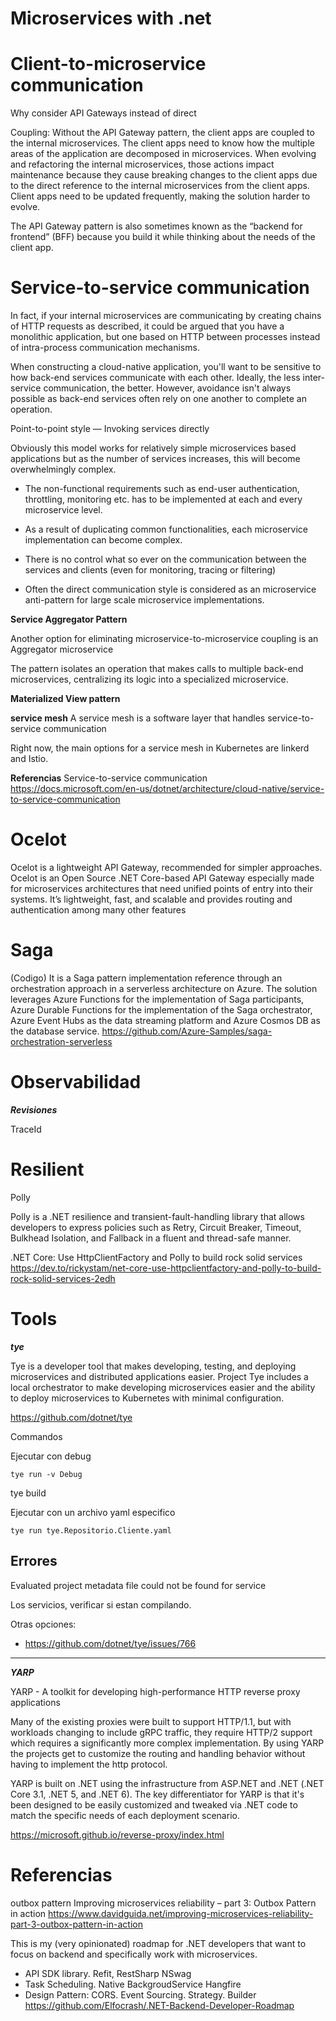 # Microservices with .net 

# Client-to-microservice communication


Why consider API Gateways instead of direct 

Coupling: Without the API Gateway pattern, the client apps are coupled to the internal microservices. The client apps need to know how the multiple areas of the application are decomposed in microservices. When evolving and refactoring the internal microservices, those actions impact maintenance because they cause breaking changes to the client apps due to the direct reference to the internal microservices from the client apps. Client apps need to be updated frequently, making the solution harder to evolve.

The API Gateway pattern is also sometimes known as the “backend for frontend” (BFF) because you build it while thinking about the needs of the client app.


# Service-to-service communication


In fact, if your internal microservices are communicating by creating chains of HTTP requests as described, it could be argued that you have a monolithic application, but one based on HTTP between processes instead of intra-process communication mechanisms.


When constructing a cloud-native application, you'll want to be sensitive to how back-end services communicate with each other. Ideally, the less inter-service communication, the better. However, avoidance isn't always possible as back-end services often rely on one another to complete an operation.

Point-to-point style — Invoking services directly

Obviously this model works for relatively simple microservices based applications but as the number of services increases, this will become overwhelmingly complex.

- The non-functional requirements such as end-user authentication, throttling, monitoring etc. has to be implemented at each and every microservice level.
- As a result of duplicating common functionalities, each microservice implementation can become complex.
- There is no control what so ever on the communication between the services and clients (even for monitoring, tracing or filtering)

- Often the direct communication style is considered as an microservice anti-pattern for large scale microservice implementations.



**Service Aggregator Pattern**

Another option for eliminating microservice-to-microservice coupling is an Aggregator microservice

The pattern isolates an operation that makes calls to multiple back-end microservices, centralizing its logic into a specialized microservice.
 

**Materialized View pattern**



**service mesh**
A service mesh is a software layer that handles service-to-service communication

Right now, the main options for a service mesh in Kubernetes are linkerd and Istio.

**Referencias**
Service-to-service communication
https://docs.microsoft.com/en-us/dotnet/architecture/cloud-native/service-to-service-communication

# Ocelot

Ocelot is a lightweight API Gateway, recommended for simpler approaches. Ocelot is an Open Source .NET Core-based API Gateway especially made for microservices architectures that need unified points of entry into their systems. It’s lightweight, fast, and scalable and provides routing and authentication among many other features



# Saga

(Codigo) It is a Saga pattern implementation reference through an orchestration approach in a serverless architecture on Azure. The solution leverages Azure Functions for the implementation of Saga participants, Azure Durable Functions for the implementation of the Saga orchestrator, Azure Event Hubs as the data streaming platform and Azure Cosmos DB as the database service.
https://github.com/Azure-Samples/saga-orchestration-serverless


# Observabilidad

***Revisiones***

TraceId


# Resilient 

Polly 

Polly is a .NET resilience and transient-fault-handling library that allows developers to express policies such as Retry, Circuit Breaker, Timeout, Bulkhead Isolation, and Fallback in a fluent and thread-safe manner.


 .NET Core: Use HttpClientFactory and Polly to build rock solid services 
https://dev.to/rickystam/net-core-use-httpclientfactory-and-polly-to-build-rock-solid-services-2edh

# Tools


***tye***

Tye is a developer tool that makes developing, testing, and deploying microservices and distributed applications easier. Project Tye includes a local orchestrator to make developing microservices easier and the ability to deploy microservices to Kubernetes with minimal configuration.

https://github.com/dotnet/tye

Commandos

Ejecutar con debug

```
tye run -v Debug
```

tye build

Ejecutar con un archivo yaml especifico

```
tye run tye.Repositorio.Cliente.yaml
```


Errores
----------


Evaluated project metadata file could not be found for service

Los servicios, verificar si estan compilando.

Otras opciones:
- https://github.com/dotnet/tye/issues/766

--------------------

***YARP***

YARP - A toolkit for developing high-performance HTTP reverse proxy applications

Many of the existing proxies were built to support HTTP/1.1, but with workloads changing to include gRPC traffic, they require HTTP/2 support which requires a significantly more complex implementation. By using YARP the projects get to customize the routing and handling behavior without having to implement the http protocol.

YARP is built on .NET using the infrastructure from ASP.NET and .NET (.NET Core 3.1, .NET 5, and .NET 6). The key differentiator for YARP is that it's been designed to be easily customized and tweaked via .NET code to match the specific needs of each deployment scenario.

https://microsoft.github.io/reverse-proxy/index.html

# Referencias

outbox pattern
Improving microservices reliability – part 3: Outbox Pattern in action
https://www.davidguida.net/improving-microservices-reliability-part-3-outbox-pattern-in-action




This is my (very opinionated) roadmap for .NET developers that want to focus on backend and specifically work with microservices.
- API SDK library. Refit, RestSharp NSwag
- Task Scheduling. Native BackgroudService Hangfire
- Design Pattern: CORS. Event Sourcing. Strategy. Builder
https://github.com/Elfocrash/.NET-Backend-Developer-Roadmap



